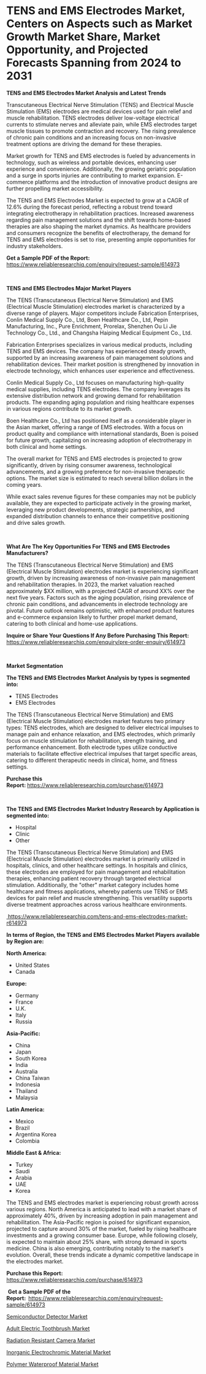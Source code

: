 <p><h1>TENS and EMS Electrodes Market, Centers on Aspects such as Market Growth Market Share, Market Opportunity, and Projected Forecasts Spanning from 2024 to 2031</h1></p><p><strong>TENS and EMS Electrodes Market Analysis and Latest Trends</strong></p>
<p><p>Transcutaneous Electrical Nerve Stimulation (TENS) and Electrical Muscle Stimulation (EMS) electrodes are medical devices used for pain relief and muscle rehabilitation. TENS electrodes deliver low-voltage electrical currents to stimulate nerves and alleviate pain, while EMS electrodes target muscle tissues to promote contraction and recovery. The rising prevalence of chronic pain conditions and an increasing focus on non-invasive treatment options are driving the demand for these therapies.</p><p>Market growth for TENS and EMS electrodes is fueled by advancements in technology, such as wireless and portable devices, enhancing user experience and convenience. Additionally, the growing geriatric population and a surge in sports injuries are contributing to market expansion. E-commerce platforms and the introduction of innovative product designs are further propelling market accessibility.</p><p>The TENS and EMS Electrodes Market is expected to grow at a CAGR of 12.6% during the forecast period, reflecting a robust trend toward integrating electrotherapy in rehabilitation practices. Increased awareness regarding pain management solutions and the shift towards home-based therapies are also shaping the market dynamics. As healthcare providers and consumers recognize the benefits of electrotherapy, the demand for TENS and EMS electrodes is set to rise, presenting ample opportunities for industry stakeholders.</p></p>
<p><strong>Get a Sample PDF of the Report:&nbsp;</strong> <a href="https://www.reliableresearchiq.com/enquiry/request-sample/614973?utm_campaign=103&utm_medium=2&utm_source=Github&utm_content=ia&utm_term=01102024&utm_id=tens-and-ems-electrodes">https://www.reliableresearchiq.com/enquiry/request-sample/614973</a></p>
<p>&nbsp;</p>
<p><strong>TENS and EMS Electrodes Major Market Players</strong></p>
<p><p>The TENS (Transcutaneous Electrical Nerve Stimulation) and EMS (Electrical Muscle Stimulation) electrodes market is characterized by a diverse range of players. Major competitors include Fabrication Enterprises, Conlin Medical Supply Co., Ltd, Boen Healthcare Co., Ltd, Pepin Manufacturing, Inc., Pure Enrichment, Prorelax, Shenzhen Ou Li Jie Technology Co., Ltd., and Changsha Haiping Medical Equipment Co., Ltd. </p><p>Fabrication Enterprises specializes in various medical products, including TENS and EMS devices. The company has experienced steady growth, supported by an increasing awareness of pain management solutions and rehabilitation devices. Their market position is strengthened by innovation in electrode technology, which enhances user experience and effectiveness.</p><p>Conlin Medical Supply Co., Ltd focuses on manufacturing high-quality medical supplies, including TENS electrodes. The company leverages its extensive distribution network and growing demand for rehabilitation products. The expanding aging population and rising healthcare expenses in various regions contribute to its market growth.</p><p>Boen Healthcare Co., Ltd has positioned itself as a considerable player in the Asian market, offering a range of EMS electrodes. With a focus on product quality and compliance with international standards, Boen is poised for future growth, capitalizing on increasing adoption of electrotherapy in both clinical and home settings.</p><p>The overall market for TENS and EMS electrodes is projected to grow significantly, driven by rising consumer awareness, technological advancements, and a growing preference for non-invasive therapeutic options. The market size is estimated to reach several billion dollars in the coming years.</p><p>While exact sales revenue figures for these companies may not be publicly available, they are expected to participate actively in the growing market, leveraging new product developments, strategic partnerships, and expanded distribution channels to enhance their competitive positioning and drive sales growth.</p></p>
<p>&nbsp;</p>
<p><strong>What Are The Key Opportunities For TENS and EMS Electrodes Manufacturers?</strong></p>
<p><p>The TENS (Transcutaneous Electrical Nerve Stimulation) and EMS (Electrical Muscle Stimulation) electrodes market is experiencing significant growth, driven by increasing awareness of non-invasive pain management and rehabilitation therapies. In 2023, the market valuation reached approximately $XX million, with a projected CAGR of around XX% over the next five years. Factors such as the aging population, rising prevalence of chronic pain conditions, and advancements in electrode technology are pivotal. Future outlook remains optimistic, with enhanced product features and e-commerce expansion likely to further propel market demand, catering to both clinical and home-use applications.</p></p>
<p><strong>Inquire or Share Your Questions If Any Before Purchasing This Report:</strong> <a href="https://www.reliableresearchiq.com/enquiry/pre-order-enquiry/614973?utm_campaign=103&utm_medium=2&utm_source=Github&utm_content=ia&utm_term=01102024&utm_id=tens-and-ems-electrodes">https://www.reliableresearchiq.com/enquiry/pre-order-enquiry/614973</a></p>
<p>&nbsp;</p>
<p><strong>Market Segmentation</strong></p>
<p><strong>The TENS and EMS Electrodes Market Analysis by types is segmented into:</strong></p>
<p><ul><li>TENS Electrodes</li><li>EMS Electrodes</li></ul></p>
<p><p>The TENS (Transcutaneous Electrical Nerve Stimulation) and EMS (Electrical Muscle Stimulation) electrodes market features two primary types: TENS electrodes, which are designed to deliver electrical impulses to manage pain and enhance relaxation, and EMS electrodes, which primarily focus on muscle stimulation for rehabilitation, strength training, and performance enhancement. Both electrode types utilize conductive materials to facilitate effective electrical impulses that target specific areas, catering to different therapeutic needs in clinical, home, and fitness settings.</p></p>
<p><strong>Purchase this Report:&nbsp;</strong><a href="https://www.reliableresearchiq.com/purchase/614973?utm_campaign=103&utm_medium=2&utm_source=Github&utm_content=ia&utm_term=01102024&utm_id=tens-and-ems-electrodes">https://www.reliableresearchiq.com/purchase/614973</a></p>
<p>&nbsp;</p>
<p><strong>The TENS and EMS Electrodes Market Industry Research by Application is segmented into:</strong></p>
<p><ul><li>Hospital</li><li>Clinic</li><li>Other</li></ul></p>
<p><p>The TENS (Transcutaneous Electrical Nerve Stimulation) and EMS (Electrical Muscle Stimulation) electrodes market is primarily utilized in hospitals, clinics, and other healthcare settings. In hospitals and clinics, these electrodes are employed for pain management and rehabilitation therapies, enhancing patient recovery through targeted electrical stimulation. Additionally, the "other" market category includes home healthcare and fitness applications, whereby patients use TENS or EMS devices for pain relief and muscle strengthening. This versatility supports diverse treatment approaches across various healthcare environments.</p></p>
<p><a href="https://www.reliableresearchiq.com/tens-and-ems-electrodes-market-r614973?utm_campaign=103&utm_medium=2&utm_source=Github&utm_content=ia&utm_term=01102024&utm_id=tens-and-ems-electrodes">&nbsp;https://www.reliableresearchiq.com/tens-and-ems-electrodes-market-r614973</a></p>
<p><strong>In terms of Region, the TENS and EMS Electrodes Market Players available by Region are:</strong></p>
<p>
    <p> <strong> North America: </strong>
        <ul>
            <li>United States</li>
            <li>Canada</li>
        </ul>
        </p> 
    <p> <strong> Europe: </strong>
        <ul>
            <li>Germany</li>
            <li>France</li>
            <li>U.K.</li>
            <li>Italy</li>
            <li>Russia</li>
        </ul>
        </p> 
    <p> <strong> Asia-Pacific: </strong>
        <ul>
            <li>China</li>
            <li>Japan</li>
            <li>South Korea</li>
            <li>India</li>
            <li>Australia</li>
            <li>China Taiwan</li>
            <li>Indonesia</li>
            <li>Thailand</li>
            <li>Malaysia</li>
        </ul>
        </p> 
    <p> <strong> Latin America: </strong>
        <ul>
            <li>Mexico</li>
            <li>Brazil</li>
            <li>Argentina Korea</li>
            <li>Colombia</li>
        </ul>
        </p> 
    <p> <strong> Middle East & Africa: </strong>
        <ul>
            <li>Turkey</li>
            <li>Saudi</li>
            <li>Arabia</li>
            <li>UAE</li>
            <li>Korea</li>
        </ul>
    </p>
    </p>
<p><p>The TENS and EMS electrodes market is experiencing robust growth across various regions. North America is anticipated to lead with a market share of approximately 40%, driven by increasing adoption in pain management and rehabilitation. The Asia-Pacific region is poised for significant expansion, projected to capture around 30% of the market, fueled by rising healthcare investments and a growing consumer base. Europe, while following closely, is expected to maintain about 25% share, with strong demand in sports medicine. China is also emerging, contributing notably to the market's evolution. Overall, these trends indicate a dynamic competitive landscape in the electrodes market.</p></p>
<p><strong>Purchase this Report: </strong><a href="https://www.reliableresearchiq.com/purchase/614973?utm_campaign=103&utm_medium=2&utm_source=Github&utm_content=ia&utm_term=01102024&utm_id=tens-and-ems-electrodes">https://www.reliableresearchiq.com/purchase/614973</a></p>
<p>&nbsp;<strong>Get a Sample PDF of the Report:&nbsp;&nbsp;</strong><a href="https://www.reliableresearchiq.com/enquiry/request-sample/614973?utm_campaign=103&utm_medium=2&utm_source=Github&utm_content=ia&utm_term=01102024&utm_id=tens-and-ems-electrodes">https://www.reliableresearchiq.com/enquiry/request-sample/614973</a></p>
<p><strong></strong></p>
<p><p><a href="https://issuu.com/reportprime-2/docs/semiconductor-detector-market-size-_4539f683eb777d?utm_campaign=103&utm_medium=2&utm_source=Github&utm_content=ia&utm_term=01102024&utm_id=tens-and-ems-electrodes">Semiconductor Detector Market</a></p><p><a href="https://www.linkedin.com/pulse/adult-electric-toothbrush-market-strategic-insights-product-ols8f?utm_campaign=103&utm_medium=2&utm_source=Github&utm_content=ia&utm_term=01102024&utm_id=tens-and-ems-electrodes">Adult Electric Toothbrush Market</a></p><p><a href="https://issuu.com/reportprime-2/docs/radiation-resistant-camera-market-s_daffb190d271f0?utm_campaign=103&utm_medium=2&utm_source=Github&utm_content=ia&utm_term=01102024&utm_id=tens-and-ems-electrodes">Radiation Resistant Camera Market</a></p><p><a href="https://github.com/jeffreybishop26/Market-Research-Report-List-1/blob/main/inorganic-electrochromic-material-market.md?utm_campaign=103&utm_medium=2&utm_source=Github&utm_content=ia&utm_term=01102024&utm_id=tens-and-ems-electrodes">Inorganic Electrochromic Material Market</a></p><p><a href="https://github.com/malandranz3ggo/Market-Research-Report-List-1/blob/main/polymer-waterproof-material-market.md?utm_campaign=103&utm_medium=2&utm_source=Github&utm_content=ia&utm_term=01102024&utm_id=tens-and-ems-electrodes">Polymer Waterproof Material Market</a></p></p>